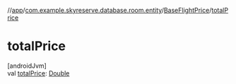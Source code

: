 //[app](../../../index.md)/[com.example.skyreserve.database.room.entity](../index.md)/[BaseFlightPrice](index.md)/[totalPrice](total-price.md)

# totalPrice

[androidJvm]\
val [totalPrice](total-price.md): [Double](https://kotlinlang.org/api/latest/jvm/stdlib/kotlin/-double/index.html)
